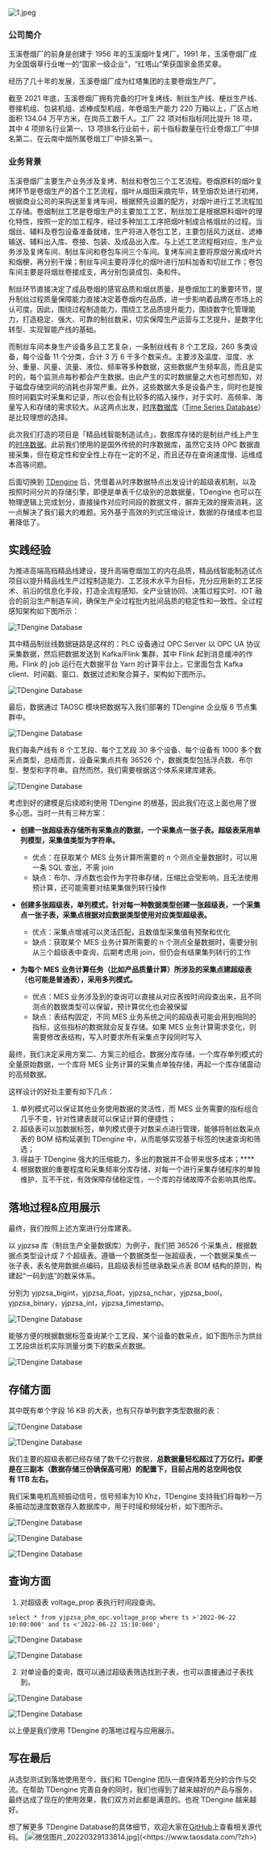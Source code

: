 
![1.jpeg](https://p9-juejin.byteimg.com/tos-cn-i-k3u1fbpfcp/fdfae1a9cfcb4ddd9d43dc2349dc7c0c~tplv-k3u1fbpfcp-watermark.image?)
### **公司简介**

玉溪卷烟厂的前身是创建于 1956 年的玉溪烟叶复烤厂。1991 年，玉溪卷烟厂成为全国烟草行业唯一的“国家一级企业”，“红塔山”荣获国家金质奖章。

经历了几十年的发展，玉溪卷烟厂成为红塔集团的主要卷烟生产厂。

截至 2021 年底，玉溪卷烟厂拥有完备的打叶复烤线、制丝生产线、梗丝生产线、卷接机组、包装机组、滤棒成型机组，年卷烟生产能力 220 万箱以上，厂区占地面积 134.04 万平方米，在岗员工数千人。工厂 22 项对标指标同比提升 18 项，其中 4 项排名行业第一、13 项排名行业前十，前十指标数量在行业卷烟工厂中排名第二、在云南中烟所属卷烟工厂中排名第一。

### **业务背景**

玉溪卷烟厂主要生产业务涉及复烤、制丝和卷包三个工艺流程。卷烟原料的烟叶复烤环节是卷烟生产的首个工艺流程，烟叶从烟田采摘完毕，转至烟农处进行初烤，根据商业公司的采购送至复烤车间，根据预先设置的配方，对烟叶进行工艺流程加工存储。卷烟制丝工艺是卷烟生产的主要加工工艺，制丝加工是根据原料烟叶的理化特性，按照一定的加工程序，经过多种加工工序把烟叶制成合格烟丝的过程。当烟丝、辅料及卷包设备准备就绪，生产将进入卷包工艺，主要包括风力送丝、滤棒输送、辅料出入库、卷接、包装、及成品出入库。与上述工艺流程相对应，生产业务涉及复烤车间、制丝车间和卷包车间三个车间。复烤车间主要将原烟分离成叶片和烟梗，再分别干燥；制丝车间主要将淳化的烟叶进行加料加香和切丝工作；卷包车间主要是将烟丝卷接成支，再分别包装成包、条和件。

制丝环节直接决定了成品卷烟的感官品质和烟丝质量，是卷烟加工的重要环节，提升制丝过程质量保障能力直接决定着卷烟内在品质，进一步影响着品牌在市场上的认可度。因此，围绕过程制造能力，围绕工艺品质提升能力，围绕数字化管理能力，打造稳定、强大、可靠的制丝数采，切实保障生产运营与工艺提升，是数字化转型、实现智能产线的基础。

而制丝车间本身生产设备多且工艺复杂，一条制丝线有 8 个工艺段，260 多类设备，每个设备 11 个分类，合计 3 万 6 千多个数采点。主要涉及温度、湿度、水分、重量、风量、流量、液位、频率等多种数据，这些数据产生频率高，而且是实时的，每个监测点每秒都会产生数据。由此产生的实时数据量之大也可想而知，对于磁盘存储空间的消耗也非常严重。此外，这些数据大多是设备产生，同时也是按照时间戳实时采集和记录，所以也会有比较多的插入操作，对于实时、高频率、海量写入和存储的需求较大。从这两点出发，[时序数据库](https://www.taosdata.com/ "时序数据库")（[Time Series Database](https://www.taosdata.com/time-series-database "Time Series DataBase")）是比较理想的选择。

此次我们打造的项目是「精品线智能制造试点」，数据库存储的是制丝产线上产生的[时序数据](https://www.taosdata.com/ "时序数据")。此前我们使用的是国外传统的时序数据库，虽然它支持 OPC 数据直接采集，但在稳定性和安全性上存在一定的不足，而且还存在查询速度慢、运维成本高等问题。

后面切换到 [TDengine](https://www.taosdata.com/ "TDengine") 后，凭借着从时序数据特点出发设计的超级表机制，以及按照时间分片的存储引擎，即便是单表千亿级别的总数据量，TDengine 也可以在物理逻辑上完成划分，直接操作对应时间段的数据文件，摒弃无效的搜索消耗，这一点解决了我们最大的难题。另外基于高效的列式压缩设计，数据的存储成本也显著降低了。

## **实践经验**

为推进高端高档精品线建设，提升高端卷烟加工的内在品质，精品线智能制造试点项目以提升精品线生产过程制造能力、工艺技术水平为目标，充分应用新的工艺技术、前沿的信息化手段，打造全流程感知、全产业链协同、决策过程实时、IOT 融合的前沿生产制造车间，确保生产全过程批内批间品质的稳定性和一致性。全过程感知架构如下图所示：

![TDengine Database](https://p3-juejin.byteimg.com/tos-cn-i-k3u1fbpfcp/6a3c95af8d0d433cae3fa6414ea81088~tplv-k3u1fbpfcp-zoom-1.image "TDengine 时序数据库 - 总数据量超万亿行，玉溪卷烟厂通过正确选择时序数据库轻松应对 1")

其中精品制丝线数据链路是这样的：PLC 设备通过 OPC Server 以 OPC UA 协议采集数据，然后把数据发送到 Kafka/Flink 集群，其中 Flink 起到消息缓冲的作用。Flink 的 job 运行在大数据平台 Yarn 的计算平台上，它里面包含 Kafka client、时间戳、窗口、数据过滤和聚合算子，架构如下图所示。

![TDengine Database](https://p3-juejin.byteimg.com/tos-cn-i-k3u1fbpfcp/48aa27d887e2409487e4f31c87f4152e~tplv-k3u1fbpfcp-zoom-1.image "TDengine 时序数据库 - 总数据量超万亿行，玉溪卷烟厂通过正确选择时序数据库轻松应对 2")

最后，数据通过 TAOSC 模块把数据写入我们部署的 TDengine 企业版 6 节点集群中。

![TDengine Database](https://p3-juejin.byteimg.com/tos-cn-i-k3u1fbpfcp/c02f9ae9bcd147f59356c94c3d267a99~tplv-k3u1fbpfcp-zoom-1.image "TDengine 时序数据库 - 总数据量超万亿行，玉溪卷烟厂通过正确选择时序数据库轻松应对 3")

我们每条产线有 8 个工艺段、每个工艺段 30 多个设备、每个设备有 1000 多个数采点类型，总结而言，设备采集点共有 36526 个，数据类型包括浮点数、布尔型、整型和字符串。自然而然，我们需要根据这个体系来建库建表。

![TDengine Database](https://p3-juejin.byteimg.com/tos-cn-i-k3u1fbpfcp/d357ff9b6f8f4cb0829dc566da47e673~tplv-k3u1fbpfcp-zoom-1.image "TDengine 时序数据库 - 总数据量超万亿行，玉溪卷烟厂通过正确选择时序数据库轻松应对 4")

考虑到好的建模是后续顺利使用 TDengine 的根基，因此我们在这上面也用了很多心思。当时一共有三种方案：

-   **创建一张超级表存储所有采集点的数据，一个采集点一张子表。超级表采用单列模型，采集值类型为字符串。**

    -   优点：在获取某个 MES 业务计算所需要的 n 个测点全量数据时，可以用一条 SQL 查出，不需 join
    -   缺点：布尔、浮点数也会作为字符串存储，压缩比会受影响，且无法使用预计算，还可能需要对结果集做列转行操作

<!---->

-   **创建多张超级表，单列模式，针对每一种数据类型创建一张超级表，一个采集点一张子表，采集点根据对应数据类型使用对应类型超级表。**

    -   优点：采集点增减可以灵活匹配，且数值型采集值有预聚和优化
    -   缺点：获取某个 MES 业务计算所需要的 n 个测点全量数据时，需要分别从三个超级表中查询，后期考虑用 join，但仍会有结果集列转行的工作

<!---->

-   **为每个** **MES** **业务计算任务（比如产品质量计算）所涉及的采集点建超级表（也可能是普通表），采用多列模式。**

    -   优点：MES 业务涉及到的查询可以直接从对应表按时间段查出来，且不同测点的数据类型可以保留，预计算优化也会被保留
    -   缺点：表结构固定，不同 MES 业务系统之间的超级表可能会用到相同的指标，这些指标的数据就会反复存储。如果 MES 业务计算需求变化，则需要修改表结构，写入时要求所有采集点字段同时写入

最终，我们决定采用方案二、方案三的组合。数据分库存储，一个库存单列模式的全量原始数据，一个库将 MES 业务计算的采集点单独存储，再起一个库存储震动的高频数据。

这样设计的好处主要有如下几点：

1.  单列模式可以保证其他业务使用数据的灵活性，而 MES 业务需要的指标组合几乎不变，针对性建表就可以保证计算的便捷性；
1.  超级表可以加数据标签，单列模式便于对数采点进行管理，能够将制丝数采点表的 BOM 结构延袭到 TDengine 中，从而能够实现基于标签的快速查询和筛选；
1.  得益于 TDengine 强大的压缩能力，多出的数据并不会带来很多成本；****
1.  根据数据的重要程度和采集频率分库存储，对每一个进行采集存储程序的单独维护，互不干扰，有效保障存储稳定性，一个库的存储故障不会影响其他库。

## **落地过程&应用展示**

最终，我们按照上述方案进行分库建表。

以 yjpzsa 库（制丝生产全量数据库）为例子，我们把 36526 个采集点，根据数据点类型设计成 7 个超级表。遵循一个数据类型一张超级表，一个数据采集点一张子表，表名使用数据点编码，且超级表标签继承数采点表 BOM 结构的原则，构建起“一码到底”的数采体系。

分别为 yjpzsa_bigint，yjpzsa_float，yjpzsa_nchar，yjpzsa_bool，yjpzsa_binary，yjpzsa_int，yjpzsa_timestamp。

![TDengine Database](https://p3-juejin.byteimg.com/tos-cn-i-k3u1fbpfcp/34d8e8cbdf32489fac0e89b9c4950885~tplv-k3u1fbpfcp-zoom-1.image "TDengine 时序数据库 - 总数据量超万亿行，玉溪卷烟厂通过正确选择时序数据库轻松应对 5")

能够方便的根据数据标签查询某个工艺段、某个设备的数采点，如下图所示为烘丝工艺段烘丝机实际测量分类下的数采点数据。

![TDengine Database](https://p3-juejin.byteimg.com/tos-cn-i-k3u1fbpfcp/06d6f750c0674dbfa38c06819f7c98b0~tplv-k3u1fbpfcp-zoom-1.image "TDengine 时序数据库 - 总数据量超万亿行，玉溪卷烟厂通过正确选择时序数据库轻松应对 6")

## **存储方面**

其中既有单个字段 16 KB 的大表，也有只存单列数字类型数据的表：

![TDengine Database](https://p3-juejin.byteimg.com/tos-cn-i-k3u1fbpfcp/0198f0bf4b4245c792a302bb9e518163~tplv-k3u1fbpfcp-zoom-1.image "TDengine 时序数据库 - 总数据量超万亿行，玉溪卷烟厂通过正确选择时序数据库轻松应对 7")

![TDengine Database](https://p3-juejin.byteimg.com/tos-cn-i-k3u1fbpfcp/7485ae3eafaf4ebf9d25b866b58e7fcd~tplv-k3u1fbpfcp-zoom-1.image "TDengine 时序数据库 - 总数据量超万亿行，玉溪卷烟厂通过正确选择时序数据库轻松应对 8")

我们主要的超级表都已经存储了数千亿行数据，**总数据量轻松超过了万亿行。即便是在三副本（数据存储三份确保高可用）的配置下，目前占用的总空间也仅有 1TB 左右。**

我们采集电机高频振动信号，信号频率为10 Khz，TDengine 支持我们将每秒一万条振动加速度数据存入数据库中，用于时域和频域分析，如下图所示。

![TDengine Database](https://p3-juejin.byteimg.com/tos-cn-i-k3u1fbpfcp/73088b6615bf44c5bd6d36baf0ec71e2~tplv-k3u1fbpfcp-zoom-1.image "TDengine 时序数据库 - 总数据量超万亿行，玉溪卷烟厂通过正确选择时序数据库轻松应对 9")

![TDengine Database](https://p3-juejin.byteimg.com/tos-cn-i-k3u1fbpfcp/129b6c3a14ee4bd0be19089b56ae7e79~tplv-k3u1fbpfcp-zoom-1.image "TDengine 时序数据库 - 总数据量超万亿行，玉溪卷烟厂通过正确选择时序数据库轻松应对 10 1")

![TDengine Database](https://p3-juejin.byteimg.com/tos-cn-i-k3u1fbpfcp/eb3e19fdde884f8798d7d1d99592c495~tplv-k3u1fbpfcp-zoom-1.image "TDengine 时序数据库 - 总数据量超万亿行，玉溪卷烟厂通过正确选择时序数据库轻松应对 11")

## **查询方面**

1. 对超级表 voltage_prop 表执行时间段查询。

```
select * from yjpzsa_phm_opc.voltage_prop where ts >'2022-06-22 10:00:000' and ts <'2022-06-22 15:10:000';
```

![TDengine Database](https://p3-juejin.byteimg.com/tos-cn-i-k3u1fbpfcp/cc5f650a05d842509c03ef76a823be35~tplv-k3u1fbpfcp-zoom-1.image "TDengine 时序数据库 - 总数据量超万亿行，玉溪卷烟厂通过正确选择时序数据库轻松应对 12")

![TDengine Database](https://p3-juejin.byteimg.com/tos-cn-i-k3u1fbpfcp/5a8079cff1d84b36bdff61ca6c54794e~tplv-k3u1fbpfcp-zoom-1.image "TDengine 时序数据库 - 总数据量超万亿行，玉溪卷烟厂通过正确选择时序数据库轻松应对 13")

2. 对单设备的查询，既可以通过超级表筛选找到子表，也可以直接通过子表找到。

![TDengine Database](https://p3-juejin.byteimg.com/tos-cn-i-k3u1fbpfcp/fc081c6961f349a39a5fa8c3d79aa637~tplv-k3u1fbpfcp-zoom-1.image "TDengine 时序数据库 - 总数据量超万亿行，玉溪卷烟厂通过正确选择时序数据库轻松应对 14")

![TDengine Database](https://p3-juejin.byteimg.com/tos-cn-i-k3u1fbpfcp/054de3ffadbf44baa228759a2d03c866~tplv-k3u1fbpfcp-zoom-1.image "TDengine 时序数据库 - 总数据量超万亿行，玉溪卷烟厂通过正确选择时序数据库轻松应对 15")

以上便是我们使用 TDengine 的落地过程与应用展示。

## **写在最后**

从选型测试到落地使用至今，我们和 TDengine 团队一直保持着充分的合作与交流。在帮助 TDengine 完善自身的同时，我们也得到了越来越好的产品与服务，最终达成了现在的使用效果，我们双方对此都是满意的。也祝 TDengine 越来越好。

想了解更多 TDengine Database的具体细节，欢迎大家在[GitHub](<https://github.com/taosdata/TDengine>)上查看相关源代码。
[![微信图片_20220329133814.jpg](https://p9-juejin.byteimg.com/tos-cn-i-k3u1fbpfcp/0c9ee30a3c414acb9ca3edf8aa6d06a6~tplv-k3u1fbpfcp-watermark.image?)](<https://www.taosdata.com/?zh>)